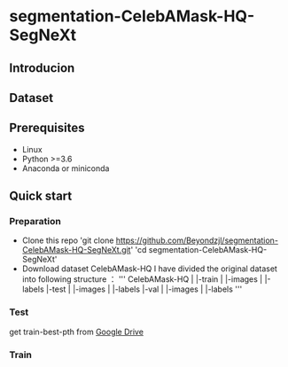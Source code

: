 # segmentation-CelebAMask-HQ-SegNeXt
## Introducion
## Dataset
## Prerequisites
- Linux
- Python >=3.6
- Anaconda or miniconda
## Quick start
### Preparation
- Clone this repo
  'git clone https://github.com/Beyondzjl/segmentation-CelebAMask-HQ-SegNeXt.git'
  'cd segmentation-CelebAMask-HQ-SegNeXt'
- Download dataset CelebAMask-HQ
  I have divided the original dataset into following structure ：
  '''
  CelebAMask-HQ
  |
  |-train
  |      |-images
  |      |-labels
  |-test
  |      |-images
  |      |-labels
  |-val
  |      |-images
  |      |-labels
  '''

### Test
get train-best-pth from [Google Drive](https://drive.google.com/file/d/1rp5D48-1renqNCQ3LkJAYK5__QVFN_IV/view?usp=drive_link)
### Train

